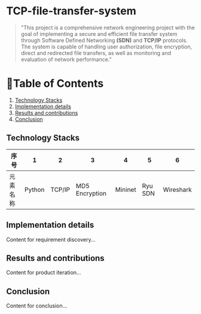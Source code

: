# TCP-file-transfer-system
>   "This project is a comprehensive network engineering project with the goal of implementing a secure and efficient file transfer system through Software Defined Networking **(SDN)** and **TCP/IP** protocols. The system is capable of handling user authorization, file encryption, direct and redirected file transfers, as well as monitoring and evaluation of network performance."

# 📑Table of Contents
1. [Technology Stacks](#TechnologyStacks)
2. [Implementation details](#Implementationdetails)
3. [Results and contributions](#Resultsandcontributions)
4. [Conclusion](#conclusion)

## Technology Stacks

| 序号 | 1 | 2 | 3 | 4 | 5 | 6 |
| ---- | --- | ----- | ------------- | ------- | ------- | -------- |
| 元素名称 | Python | TCP/IP | MD5 Encryption | Mininet | Ryu SDN | Wireshark |



## Implementation details
Content for requirement discovery...

## Results and contributions
Content for product iteration...

## Conclusion
Content for conclusion...




